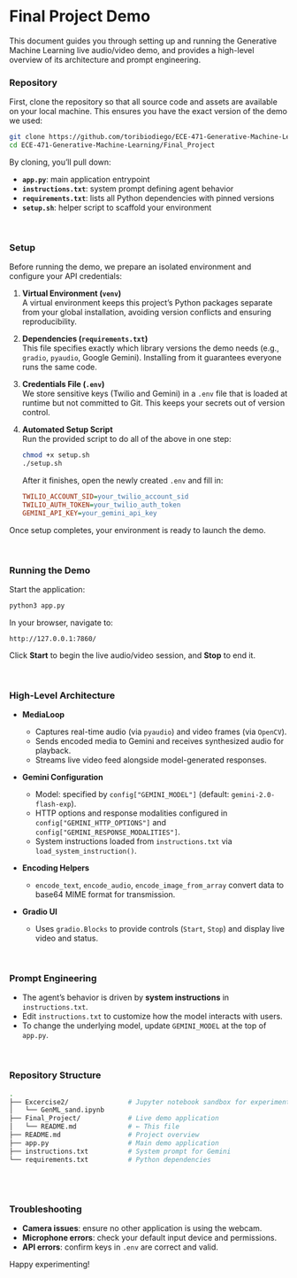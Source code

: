 # Final Project Demo

This document guides you through setting up and running the Generative Machine Learning live audio/video demo, and provides a high-level overview of its architecture and prompt engineering.


### Repository

First, clone the repository so that all source code and assets are available on your local machine. This ensures you have the exact version of the demo we used:

```bash
git clone https://github.com/toribiodiego/ECE-471-Generative-Machine-Learning.git
cd ECE-471-Generative-Machine-Learning/Final_Project
```

By cloning, you’ll pull down:
- **`app.py`**: main application entrypoint
- **`instructions.txt`**: system prompt defining agent behavior
- **`requirements.txt`**: lists all Python dependencies with pinned versions
- **`setup.sh`**: helper script to scaffold your environment

<br>


### Setup

Before running the demo, we prepare an isolated environment and configure your API credentials:

1. **Virtual Environment (`venv`)**  
   A virtual environment keeps this project’s Python packages separate from your global installation, avoiding version conflicts and ensuring reproducibility.

2. **Dependencies (`requirements.txt`)**  
   This file specifies exactly which library versions the demo needs (e.g., `gradio`, `pyaudio`, Google Gemini). Installing from it guarantees everyone runs the same code.

3. **Credentials File (`.env`)**  
   We store sensitive keys (Twilio and Gemini) in a `.env` file that is loaded at runtime but not committed to Git. This keeps your secrets out of version control.

4. **Automated Setup Script**  
   Run the provided script to do all of the above in one step:
   ```bash
   chmod +x setup.sh      
   ./setup.sh             
   ```
   After it finishes, open the newly created `.env` and fill in:
   ```ini
   TWILIO_ACCOUNT_SID=your_twilio_account_sid
   TWILIO_AUTH_TOKEN=your_twilio_auth_token
   GEMINI_API_KEY=your_gemini_api_key
   ```

Once setup completes, your environment is ready to launch the demo.

<br>


### Running the Demo

Start the application:
```bash
python3 app.py
```

In your browser, navigate to:
```
http://127.0.0.1:7860/
```
Click **Start** to begin the live audio/video session, and **Stop** to end it.

<br>


### High-Level Architecture

- **MediaLoop**  
  - Captures real-time audio (via `pyaudio`) and video frames (via `OpenCV`).  
  - Sends encoded media to Gemini and receives synthesized audio for playback.  
  - Streams live video feed alongside model-generated responses.

- **Gemini Configuration**  
  - Model: specified by `config["GEMINI_MODEL"]` (default: `gemini-2.0-flash-exp`).  
  - HTTP options and response modalities configured in `config["GEMINI_HTTP_OPTIONS"]` and `config["GEMINI_RESPONSE_MODALITIES"]`.
  - System instructions loaded from `instructions.txt` via `load_system_instruction()`.

- **Encoding Helpers**  
  - `encode_text`, `encode_audio`, `encode_image_from_array` convert data to base64 MIME format for transmission.

- **Gradio UI**  
  - Uses `gradio.Blocks` to provide controls (`Start`, `Stop`) and display live video and status.

<br>


### Prompt Engineering

- The agent’s behavior is driven by **system instructions** in `instructions.txt`.  
- Edit `instructions.txt` to customize how the model interacts with users.  
- To change the underlying model, update `GEMINI_MODEL` at the top of `app.py`.

<br>


### Repository Structure

```bash
.
├── Excercise2/               # Jupyter notebook sandbox for experiments
│   └── GenML_sand.ipynb
├── Final_Project/            # Live demo application
│   └── README.md             # ← This file
├── README.md                 # Project overview
├── app.py                    # Main demo application
├── instructions.txt          # System prompt for Gemini
└── requirements.txt          # Python dependencies
```

<br>
<br>

### Troubleshooting

- **Camera issues**: ensure no other application is using the webcam.  
- **Microphone errors**: check your default input device and permissions.  
- **API errors**: confirm keys in `.env` are correct and valid.



Happy experimenting!

